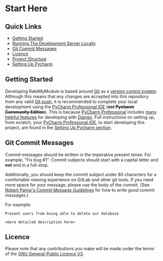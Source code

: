 # Start Here

## Quick Links

- [Getting Started](#getting-started)
- [Running The Development Server Locally](running_the_development_server_locally.md)
- [Git Commit Messages](#git-commit-messages)
- [Licence](#licence)
- [Project Structure](project_structure.md)
- [Setting Up Pycharm](setting_up_pycharm.md)

## Getting Started

Developing RateMyModule is based around [Git](https://git-scm.com) as a [version control system](https://wikipedia.org/wiki/Version_control).
Although this means that any changes are accepted into this repository
from any valid [Git push](https://git-scm.com/docs/git-push),
it is recommended to complete your local development using the [PyCharm Professional IDE](https://jetbrains.com/pycharm)
(**not ~~Pycharm Community Edition~~**).
This is because [PyCharm Professional](https://jetbrains.com/pycharm) includes
[many helpful features](https://jetbrains.com/help/pycharm/django-support7.html#django-support)
for developing with [Django](https://djangoproject.com).
Full instructions on setting up, from scratch, your [PyCharm Professional IDE](https://jetbrains.com/pycharm),
to start developing this project, are found in the [Setting Up Pycharm section](setting_up_pycharm.md).

## Git Commit Messages

Commit messages should be written in the imperative present tense. For example, "Fix bug #1".
Commit subjects should start with a capital letter and **not** end in a full-stop.

Additionally, you should keep the commit subject under 80 characters
for a comfortable viewing experience on GitLab and other git tools.
If you need more space for your message, please use the body of the commit.
(See [Robert Painsi's Commit Message Guidelines](https://gist.github.com/robertpainsi/b632364184e70900af4ab688decf6f53)
for how to write good commit messages.)

For example:

```none
Prevent users from being able to delete our database

<more detailed description here>
```

## Licence

Please note that any contributions you make will be made under the terms of the
[GNU General-Public Licence V3](/LICENSE).
